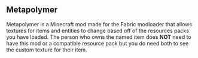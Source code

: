 ## Metapolymer

Metapolymer is a Minecraft mod made for the Fabric modloader that allows textures for items and entities to change based off of the resources packs you have loaded. The person who owns the named item does **NOT** need to have this mod or a compatible resource pack but you do need both to see the custom texture for their item.

